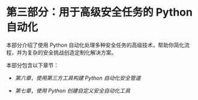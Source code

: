 # 第三部分：用于高级安全任务的 Python 自动化

本部分介绍了使用 Python 自动化处理多种安全任务的高级技术，帮助你简化流程，并为复杂的安全挑战创造定制化解决方案。

本部分包含以下章节：

+   *第六章*，*使用第三方工具构建 Python 自动化安全管道*

+   *第七章*，*使用 Python 创建自定义安全自动化工具*
